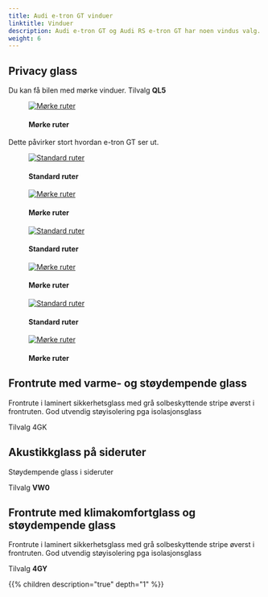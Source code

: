 ```yaml
---
title: Audi e-tron GT vinduer
linktitle: Vinduer
description: Audi e-tron GT og Audi RS e-tron GT har noen vindus valg.
weight: 6
---
```

<!-- markdownlint-disable MD033 -->

## Privacy glass

Du kan få bilen med mørke vinduer. Tilvalg **QL5**

<figure>
    <a href="https://media.electrichasgoneaudi.net/multimedia/models/e-tron-gt/exterior/windows/privacy_windows.jpg">
        <img src="https://media.electrichasgoneaudi.net/multimedia/models/e-tron-gt/exterior/windows/privacy_windowss.jpg" alt="Mørke ruter" title="Mørke ruter">
    </a>
    <figcaption><h4>Mørke ruter</h4></figcaption>
</figure>

Dette påvirker stort hvordan e-tron GT ser ut.

<figure>
    <a href="https://media.electrichasgoneaudi.net/multimedia/models/e-tron-gt/exterior/windows/standard_windows_1.jpg">
        <img src="https://media.electrichasgoneaudi.net/multimedia/models/e-tron-gt/exterior/windows/standard_windows_1s.jpg" alt="Standard ruter" title="Standard ruter">
    </a>
    <figcaption><h4>Standard ruter</h4></figcaption>
</figure>

<figure>
    <a href="https://media.electrichasgoneaudi.net/multimedia/models/e-tron-gt/exterior/windows/privacy_windows_1.jpg">
        <img src="https://media.electrichasgoneaudi.net/multimedia/models/e-tron-gt/exterior/windows/privacy_windows_1s.jpg" alt="Mørke ruter" title="Mørke ruter">
    </a>
    <figcaption><h4>Mørke ruter</h4></figcaption>
</figure>

<figure>
    <a href="https://media.electrichasgoneaudi.net/multimedia/models/e-tron-gt/exterior/windows/standard_windows_2.jpg">
        <img src="https://media.electrichasgoneaudi.net/multimedia/models/e-tron-gt/exterior/windows/standard_windows_2s.jpg" alt="Standard ruter" title="Standard ruter">
    </a>
    <figcaption><h4>Standard ruter</h4></figcaption>
</figure>

<figure>
    <a href="https://media.electrichasgoneaudi.net/multimedia/models/e-tron-gt/exterior/windows/privacy_windows_2.jpg">
        <img src="https://media.electrichasgoneaudi.net/multimedia/models/e-tron-gt/exterior/windows/privacy_windows_2s.jpg" alt="Mørke ruter" title="Mørke ruter">
    </a>
    <figcaption><h4>Mørke ruter</h4></figcaption>
</figure>

<figure>
    <a href="https://media.electrichasgoneaudi.net/multimedia/models/e-tron-gt/exterior/windows/standard_windows_3.jpg">
        <img src="https://media.electrichasgoneaudi.net/multimedia/models/e-tron-gt/exterior/windows/standard_windows_3s.jpg" alt="Standard ruter" title="Standard ruter">
    </a>
    <figcaption><h4>Standard ruter</h4></figcaption>
</figure>

<figure>
    <a href="https://media.electrichasgoneaudi.net/multimedia/models/e-tron-gt/exterior/windows/privacy_windows_3.jpg">
        <img src="https://media.electrichasgoneaudi.net/multimedia/models/e-tron-gt/exterior/windows/privacy_windows_3s.jpg" alt="Mørke ruter" title="Mørke ruter">
    </a>
    <figcaption><h4>Mørke ruter</h4></figcaption>
</figure>

## Frontrute med varme- og støydempende glass

Frontrute i laminert sikkerhetsglass med grå solbeskyttende stripe øverst i frontruten. 
God utvendig støyisolering pga isolasjonsglass

Tilvalg 4GK

## Akustikkglass på sideruter

Støydempende glass i sideruter

Tilvalg **VW0**

## Frontrute med klimakomfortglass og støydempende glass

Frontrute i laminert sikkerhetsglass med grå solbeskyttende stripe øverst i frontruten.
God utvendig støyisolering pga isolasjonsglass

Tilvalg **4GY**

{{% children description="true" depth="1" %}}